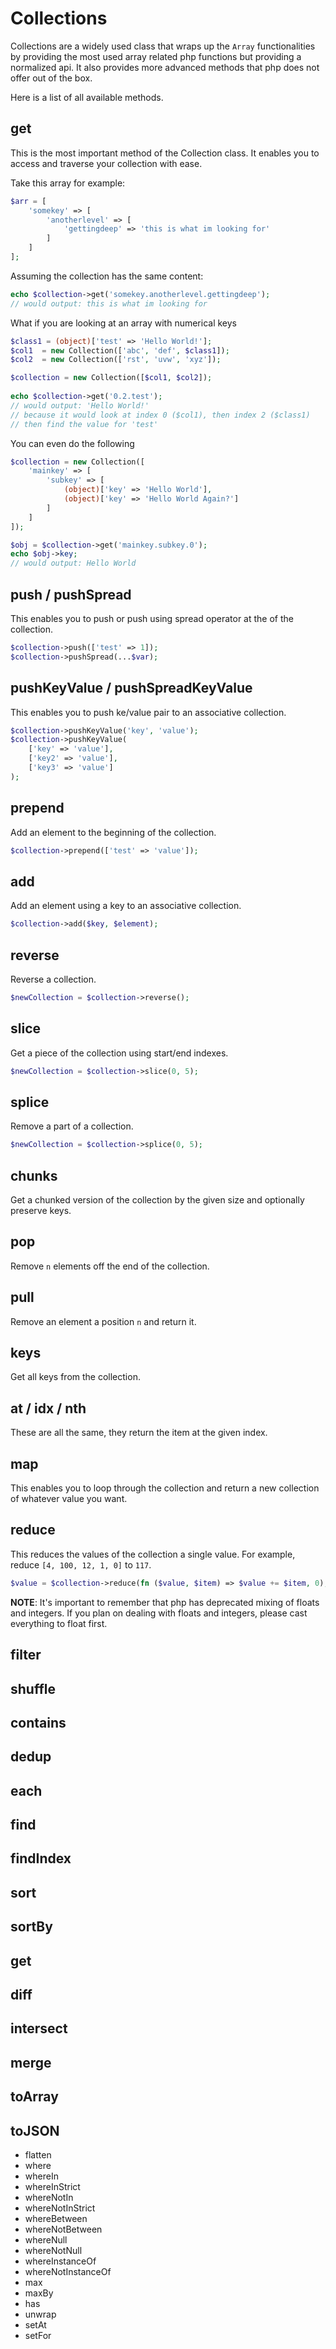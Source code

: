 # Collections

Collections are a widely used class that wraps up the `Array` functionalities by providing the most used array related
php functions but providing a normalized api. It also provides more advanced methods that php does not offer out of the box.

Here is a list of all available methods.

## get

This is the most important method of the Collection class. It enables you to access and traverse your collection with ease.

Take this array for example:

```php
$arr = [
    'somekey' => [
        'anotherlevel' => [
            'gettingdeep' => 'this is what im looking for'
        ]
    ]
];
```

Assuming the collection has the same content:

```php
echo $collection->get('somekey.anotherlevel.gettingdeep');
// would output: this is what im looking for
```

What if you are looking at an array with numerical keys

```php
$class1 = (object)['test' => 'Hello World!'];
$col1  = new Collection(['abc', 'def', $class1]);
$col2  = new Collection(['rst', 'uvw', 'xyz']);

$collection = new Collection([$col1, $col2]);
    
echo $collection->get('0.2.test');
// would output: 'Hello World!'
// because it would look at index 0 ($col1), then index 2 ($class1)
// then find the value for 'test'
```

You can even do the following

```php
$collection = new Collection([
    'mainkey' => [
        'subkey' => [
            (object)['key' => 'Hello World'],
            (object)['key' => 'Hello World Again?']
        ]
    ]
]);

$obj = $collection->get('mainkey.subkey.0');
echo $obj->key;
// would output: Hello World
```


## push / pushSpread

This enables you to push or push using spread operator at the of the collection.

```php
$collection->push(['test' => 1]);
$collection->pushSpread(...$var);
```

## pushKeyValue / pushSpreadKeyValue

This enables you to push ke/value pair to an associative collection.

```php
$collection->pushKeyValue('key', 'value');
$collection->pushKeyValue(
    ['key' => 'value'], 
    ['key2' => 'value'],
    ['key3' => 'value']
);
```

## prepend

Add an element to the beginning of the collection.

```php
$collection->prepend(['test' => 'value']);
```

## add

Add an element using a key to an associative collection.

```php
$collection->add($key, $element);
```

## reverse

Reverse a collection.

```php
$newCollection = $collection->reverse();
```

## slice 

Get a piece of the collection using start/end indexes.

```php
$newCollection = $collection->slice(0, 5);
```

## splice

Remove a part of a collection.

```php
$newCollection = $collection->splice(0, 5);
```

## chunks

Get a chunked version of the collection by the given size and optionally preserve keys.

## pop

Remove `n` elements off the end of the collection. 

## pull

Remove an element a position `n` and return it.

## keys

Get all keys from the collection.

## at / idx / nth

These are all the same, they return the item at the given index.

## map

This enables you to loop through the collection and return a new collection of whatever value you want.

## reduce

This reduces the values of the collection a single value. For example, reduce `[4, 100, 12, 1, 0]` to `117`.

```php
$value = $collection->reduce(fn ($value, $item) => $value += $item, 0);
```

__NOTE__: It's important to remember that php has deprecated mixing of floats and integers. If you plan on dealing
with floats and integers, please cast everything to float first.

## filter

## shuffle

## contains

## dedup

## each

## find

## findIndex

## sort

## sortBy

## get

## diff

## intersect

## merge

## toArray

## toJSON

- flatten
- where
- whereIn
- whereInStrict
- whereNotIn
- whereNotInStrict
- whereBetween
- whereNotBetween
- whereNull
- whereNotNull
- whereInstanceOf
- whereNotInstanceOf
- max
- maxBy
- has
- unwrap
- setAt
- setFor
